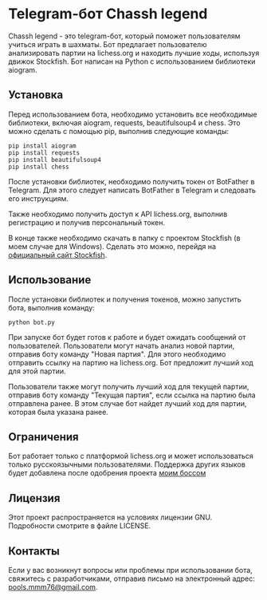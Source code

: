 # Telegram-бот Chassh legend

Chassh legend - это telegram-бот, который поможет пользователям учиться играть в шахматы. 
Бот предлагает пользователю анализировать партии на lichess.org и находить лучшие ходы, используя движок Stockfish. 
Бот написан на Python с использованием библиотеки aiogram.

## Установка

Перед использованием бота, необходимо установить все необходимые библиотеки, 
включая aiogram, requests, beautifulsoup4 и chess. 
Это можно сделать с помощью pip, выполнив следующие команды:

```
pip install aiogram
pip install requests
pip install beautifulsoup4
pip install chess
```

После установки библиотек, необходимо получить токен от BotFather в Telegram. 
Для этого следует написать BotFather в Telegram и следовать его инструкциям.

Также необходимо получить доступ к API lichess.org, выполнив регистрацию и получив персональный токен.

В конце также необходимо скачать в папку с проектом Stockfish (в моем случае для Windows).
Сделать это можно, перейдя на [официальный сайт Stockfish](https://stockfishchess.org/download/).

## Использование

После установки библиотек и получения токенов, можно запустить бота, выполнив команду:

```
python bot.py
```

При запуске бот будет готов к работе и будет ожидать сообщений от пользователей. 
Пользователи могут начать анализ новой партии, отправив боту команду "Новая партия". 
Для этого необходимо отправить ссылку на партию на lichess.org. Бот предложит лучший ход для этой партии.

Пользователи также могут получить лучший ход для текущей партии, отправив боту команду "Текущая партия", 
если ссылка на партию была отправлена ранее. 
В этом случае бот найдет лучший ход для партии, которая была указана ранее.

## Ограничения

Бот работает только с платформой lichess.org и может использоваться только русскоязычными пользователями.
Поддержка других языков будет добавлена после одобрения проекта [моим боссом](https://github.com/oxygeniswonderful)

## Лицензия

Этот проект распространяется на условиях лицензии GNU. Подробности смотрите в файле LICENSE.

## Контакты

Если у вас возникнут вопросы или проблемы при использовании бота, свяжитесь с разработчиками, 
отправив письмо на электронный адрес: [pools.mmm76@gmail.com](mailto:john@example.com).